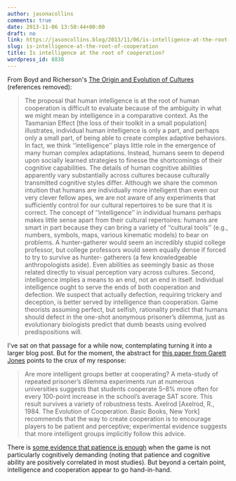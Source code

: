 ```yaml
---
author: jasonacollins
comments: true
date: 2013-11-06 13:50:44+00:00
draft: no
link: https://jasoncollins.blog/2013/11/06/is-intelligence-at-the-root-of-cooperation/
slug: is-intelligence-at-the-root-of-cooperation
title: Is intelligence at the root of cooperation?
wordpress_id: 8838
---
```


From Boyd and Richerson's [The Origin and Evolution of Cultures](http://www.amazon.com/gp/product/B0013OZ0QG/ref=as_li_ss_tl?ie=UTF8&camp=1789&creative=390957&creativeASIN=B0013OZ0QG&linkCode=as2&tag=evolvieconom-20) (references removed):


<blockquote>The proposal that human intelligence is at the root of human cooperation is difficult to evaluate because of the ambiguity in what we might mean by intelligence in a comparative context. As the Tasmanian Effect [the loss of their toolkit in a small population] illustrates, individual human intelligence is only a part, and perhaps only a small part, of being able to create complex adaptive behaviors. In fact, we think ‘‘intelligence’’ plays little role in the emergence of many human complex adaptations. Instead, humans seem to depend upon socially learned strategies to finesse the shortcomings of their cognitive capabilities. The details of human cognitive abilities apparently vary substantially across cultures because culturally transmitted cognitive styles differ. Although we share the common intuition that humans are individually more intelligent than even our very clever fellow apes, we are not aware of any experiments that sufficiently control for our cultural repertoires to be sure that it is correct. The concept of ‘‘intelligence’’ in individual humans perhaps makes little sense apart from their cultural repertoires: humans are smart in part because they can bring a variety of ‘‘cultural tools’’ (e.g., numbers, symbols, maps, various kinematic models) to bear on problems. A hunter-gatherer would seem an incredibly stupid college professor, but college professors would seem equally dense if forced to try to survive as hunter- gatherers (a few knowledgeable anthropologists aside). Even abilities as seemingly basic as those related directly to visual perception vary across cultures. Second, intelligence implies a means to an end, not an end in itself. Individual intelligence ought to serve the ends of both cooperation and defection. We suspect that actually defection, requiring trickery and deception, is better served by intelligence than cooperation. Game theorists assuming perfect, but selfish, rationality predict that humans should defect in the one-shot anonymous prisoner’s dilemma, just as evolutionary biologists predict that dumb beasts using evolved predispositions will.</blockquote>


I've sat on that passage for a while now, contemplating turning it into a larger blog post. But for the moment, the abstract for [this paper from Garett Jones](http://dx.doi.org/10.1016/j.jebo.2008.06.010) points to the crux of my response:


<blockquote>Are more intelligent groups better at cooperating? A meta-study of repeated prisoner’s dilemma experiments run at numerous universities suggests that students cooperate 5–8% more often for every 100-point increase in the school’s average SAT score. This result survives a variety of robustness tests. Axelrod [Axelrod, R., 1984. The Evolution of Cooperation. Basic Books, New York] recommends that the way to create cooperation is to encourage players to be patient and perceptive; experimental evidence suggests that more intelligent groups implicitly follow this advice.</blockquote>


There is [some evidence that patience is enough](http://dx.doi.org/10.1037/npe0000005) when the game is not particularly cognitively demanding (noting that patience and cognitive ability are positively correlated in most studies). But beyond a certain point, intelligence and cooperation appear to go hand-in-hand.

